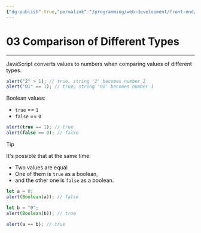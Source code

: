 ```yaml
---
{"dg-publish":true,"permalink":"/programming/web-development/front-end/javascript-vanilla/01-basics/07-comparisons/03-comparison-of-different-types/","tags":["programming","webdevelopment","frontend","JavaScript"]}
---
```



# 03 Comparison of Different Types

---

JavaScript converts values to numbers when comparing values of different types.

```javascript
alert("2" > 1); // true, string '2' becomes number 2
alert("01" == 1); // true, string '01' becomes number 1
```

Boolean values:

- `true` == `1`
- `false` == `0`

```javascript
alert(true == 1); // true
alert(false == 0); // false
```

> [!tip]
> It's possible that at the same time:
>
> - Two values are equal
> - One of them is `true` as a boolean,
> - and the other one is `false` as a boolean.
>
> ```javascript
> let a = 0;
> alert(Boolean(a)); // false
>
> let b = "0";
> alert(Boolean(b)); // true
>
> alert(a == b); // true
> ```
